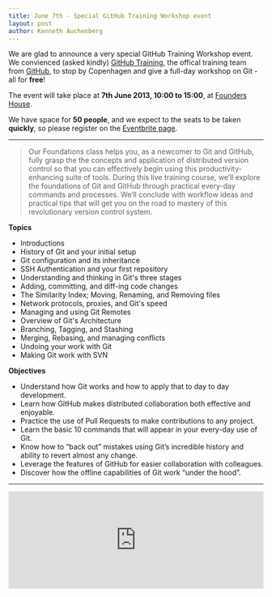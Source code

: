 ```yaml
---
title: June 7th - Special GitHub Training Workshop event
layout: post
author: Kenneth Auchenberg
---
```


We are glad to announce a very special GitHub Training Workshop event. We convienced (asked kindly) [GitHub Training](http://http://training.github.com/), the offical training team from [GitHub](http://github.com), to stop by Copenhagen and give a full-day workshop on Git - all for **free**!

The event will take place at **7th June 2013, 10:00 to 15:00**, at [Founders House](http://findvej.dk/Gothersgade8B,1123).

We have space for **50 people**, and we expect to the seats to be taken **quickly**, so please register on the [Eventbrite page](http://github-workshop-copenhagen.eventbrite.com/).

<hr>

<blockquote>
Our Foundations class helps you, as a newcomer to Git and GitHub, fully grasp the the concepts and application of distributed version control so that you can effectively begin using this productivity-enhancing suite of tools. During this live training course, we’ll explore the foundations of Git and GitHub through practical every-day commands and processes. We’ll conclude with workflow ideas and practical tips that will get you on the road to mastery of this revolutionary version control system.

</blockquote>

**Topics**
<ul>
  <li>Introductions</li>
  <li>History of Git and your initial setup</li>
  <li>Git configuration and its inheritance</li>
  <li>SSH Authentication and your first repository</li>
  <li>Understanding and thinking in Git's three stages</li>
  <li>Adding, committing, and diff-ing code changes</li>
  <li>The Similarity Index; Moving, Renaming, and Removing files</li>
  <li>Network protocols, proxies, and Git's speed</li>
  <li>Managing and using Git Remotes</li>
  <li>Overview of Git's Architecture</li>
  <li>Branching, Tagging, and Stashing</li>
  <li>Merging, Rebasing, and managing conflicts</li>
  <li>Undoing your work with Git</li>
  <li>Making Git work with SVN</li>
</ul>


**Objectives**
<ul>
  <li>Understand how Git works and how to apply that to day to day development.</li>
  <li>Learn how GitHub makes distributed collaboration both effective and enjoyable.</li>
  <li>Practice the use of Pull Requests to make contributions to any project.</li>
  <li>Learn the basic 10 commands that will appear in your every-day use of Git.</li>
  <li>Know how to “back out” mistakes using Git’s incredible history and ability to revert almost any change.</li>
  <li>Leverage the features of GitHub for easier collaboration with colleagues.</li>
  <li>Discover how the offline capabilities of Git work “under the hood”.</li>
</ul>

<hr>

<iframe src="http://www.eventbrite.com/tickets-external?eid=6682681079&amp;ref=etckt" frameborder="0" marginwidth="5" marginheight="5" scrolling="auto" width="100%" height="192"></iframe>


